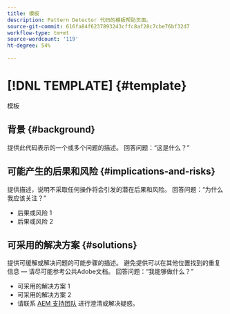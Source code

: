 ```yaml
---
title: 模板
description: Pattern Detector 代码的模板帮助页面。
source-git-commit: 616fa84f6237893243cffc8af28c7cbe76bf32d7
workflow-type: tm+mt
source-wordcount: '119'
ht-degree: 54%

---
```



# [!DNL TEMPLATE] {#template}

模板

## 背景 {#background}

提供此代码表示的一个或多个问题的描述。
回答问题：“这是什么？”

## 可能产生的后果和风险 {#implications-and-risks}

提供描述，说明不采取任何操作将会引发的潜在后果和风险。
回答问题：“为什么我应该关注？”

* 后果或风险 1
* 后果或风险 2

## 可采用的解决方案 {#solutions}

提供可缓解或解决问题的可能步骤的描述。 避免提供可以在其他位置找到的重复信息 — 请尽可能参考公共Adobe文档。
回答问题：“我能够做什么？”

* 可采用的解决方案 1
* 可采用的解决方案 2
* 请联系 [AEM 支持团队](https://helpx.adobe.com/cn/enterprise/using/support-for-experience-cloud.html) 进行澄清或解决疑惑。
